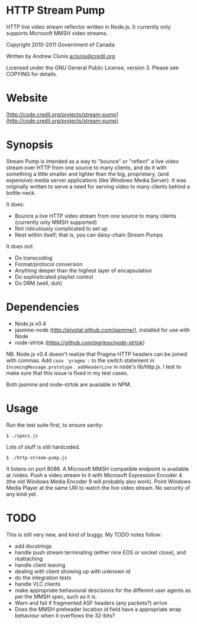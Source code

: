 HTTP Stream Pump
================

HTTP live video stream reflector written in Node.js.  It currently
only supports Microsoft MMSH video streams.

Copyright 2010-2011 Government of Canada

Written by Andrew Clunis <aclunis@credil.org>

Licensed under the GNU General Public License, version 3.  Please see
COPYING for details.

Website
=======

[http://code.credil.org/projects/stream-pump](http://code.credil.org/projects/stream-pump)

Synopsis
========

Stream Pump is intended as a way to "bounce" or "reflect" a live video
stream over HTTP from one source to many clients, and do it with
something a little smaller and lighter than the big, proprietary, (and
expensive) media server applications (like Windows Media Server).  It
was originally written to serve a need for serving video to many
clients behind a bottle-neck.

It does:

* Bounce a live HTTP video stream from one source to many clients
  (currently only MMSH supported)
* Not ridiculously complicated to set up
* Nest within itself; that is, you can daisy-chain Stream Pumps

It does *not*:

* Do transcoding
* Format/protocol conversion
* Anything deeper than the highest layer of encapsulation
* Do sophisticated playlist control
* Do DRM (well, duh)

Dependencies
============

* Node.js v0.4
* jasmine-node (http://pivotal.github.com/jasmine/), installed for use with
  Node
* node-strtok (https://github.com/pgriess/node-strtok)

NB. Node.js v0.4 doesn't realize that Pragma HTTP headers can be
joined with commas.  Add `case 'pragma':` to the switch statement in
`IncomingMessage.prototype._addHeaderLine` in node's lib/http.js.  I
test to make sure that this issue is fixed in my test cases.

Both jasmine and node-strtok are available in NPM.

Usage
=====

Run the test suite first, to ensure sanity:

    $ ./specs.js

Lots of stuff is still hardcoded.

    $ ./http-stream-pump.js

It listens on port 8086.  A Microsoft MMSH compatible endpoint is
available at /video.  Push a video stream to it with Microsoft
Expression Encoder 4 (the old Windows Media Encoder 9 will probably
also work).  Point Windows Media Player at the same URI to watch the
live video stream.  No security of any kind yet.

TODO
====

This is still very new, and kind of buggy.  My TODO notes follow:

* add docstrings
* handle push stream terminating (either nice EOS or socket close),
  and reattaching
* handle client leaving
* dealing with client showing up with unknown id
* do the integration tests
* handle VLC clients
* make appropriate behavoural descisions for the different user agents
  as per the MMSH spec, such as it is.
* Warn and fail if fragmented ASF headers (any packets?) arrive
* Does the MMSH preheader location id field have a appropriate wrap
  behaviour when it overflows the 32-bits?
